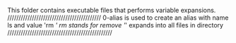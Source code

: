 This folder contains executable files that performs variable expansions.
//////////////////////////////////////////
0-alias is used to create an alias with name ls and value 'rm *'
rm stands for remove
'*' expands into all files in directory
///////////////////////////////////////////////
